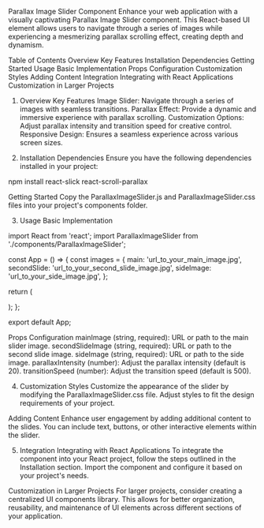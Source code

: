Parallax Image Slider Component
Enhance your web application with a visually captivating Parallax Image Slider component. This React-based UI element allows users to navigate through a series of images while experiencing a mesmerizing parallax scrolling effect, creating depth and dynamism.

Table of Contents
Overview
Key Features
Installation
Dependencies
Getting Started
Usage
Basic Implementation
Props Configuration
Customization
Styles
Adding Content
Integration
Integrating with React Applications
Customization in Larger Projects


1. Overview <a name="overview"></a>
Key Features <a name="key-features"></a>
Image Slider: Navigate through a series of images with seamless transitions.
Parallax Effect: Provide a dynamic and immersive experience with parallax scrolling.
Customization Options: Adjust parallax intensity and transition speed for creative control.
Responsive Design: Ensures a seamless experience across various screen sizes.

2. Installation <a name="installation"></a>
Dependencies <a name="dependencies"></a>
Ensure you have the following dependencies installed in your project:

npm install react-slick react-scroll-parallax

Getting Started <a name="getting-started"></a>
Copy the ParallaxImageSlider.js and ParallaxImageSlider.css files into your project's components folder.


3. Usage <a name="usage"></a>
Basic Implementation <a name="basic-implementation"></a>

import React from 'react';
import ParallaxImageSlider from './components/ParallaxImageSlider';

const App = () => {
  const images = {
    main: 'url_to_your_main_image.jpg',
    secondSlide: 'url_to_your_second_slide_image.jpg',
    sideImage: 'url_to_your_side_image.jpg',
  };

  return (
    <div className="App">
      <ParallaxImageSlider
        mainImage={images.main}
        secondSlideImage={images.secondSlide}
        sideImage={images.sideImage}
        parallaxIntensity={20}
        transitionSpeed={500}
      />
    </div>
  );
};

export default App;



Props Configuration <a name="props-configuration"></a>
mainImage (string, required): URL or path to the main slider image.
secondSlideImage (string, required): URL or path to the second slide image.
sideImage (string, required): URL or path to the side image.
parallaxIntensity (number): Adjust the parallax intensity (default is 20).
transitionSpeed (number): Adjust the transition speed (default is 500).



4. Customization <a name="customization"></a>
Styles <a name="styles"></a>
Customize the appearance of the slider by modifying the ParallaxImageSlider.css file. Adjust styles to fit the design requirements of your project.

Adding Content <a name="adding-content"></a>
Enhance user engagement by adding additional content to the slides. You can include text, buttons, or other interactive elements within the slider.

5. Integration <a name="integration"></a>
Integrating with React Applications <a name="integrating-with-react"></a>
To integrate the component into your React project, follow the steps outlined in the Installation section. Import the component and configure it based on your project's needs.

Customization in Larger Projects <a name="customization-in-larger-projects"></a>
For larger projects, consider creating a centralized UI components library. This allows for better organization, reusability, and maintenance of UI elements across different sections of your application.

